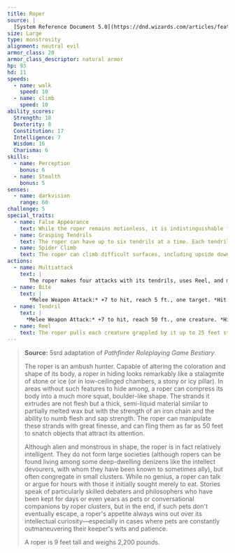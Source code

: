 ```yaml
---
title: Roper
source: |
  [System Reference Document 5.0](https://dnd.wizards.com/articles/features/systems-reference-document-srd)
size: Large
type: monstrosity
alignment: neutral evil
armor_class: 20
armor_class_descriptor: natural armor
hp: 93
hd: 11
speeds:
  - name: walk
    speed: 10
  - name: climb
    speed: 10
ability_scores:
  Strength: 18
  Dexterity: 8
  Constitution: 17
  Intelligence: 7
  Wisdom: 16
  Charisma: 6
skills:
  - name: Perception
    bonus: 6
  - name: Stealth
    bonus: 5
senses:
  - name: darkvision
    range: 60
challenge: 5
special_traits:
  - name: False Appearance
    text: While the roper remains motionless, it is indistinguishable from a normal cave formation, such as a stalagmite.
  - name: Grasping Tendrils
    text: The roper can have up to six tendrils at a time. Each tendril can be attacked (AC 20; 10 hit points; immunity to poison and psychic damage). Destroying a tendril deals no damage to the roper, which can extrude a replacement tendril on its next turn. A tendril can also be broken if a creature takes an action and succeeds on a DC 15 Strength check against it.
  - name: Spider Climb
    text: The roper can climb difficult surfaces, including upside down on ceilings, without needing to make an ability check.
actions:
  - name: Multiattack
    text: |
       The roper makes four attacks with its tendrils, uses Reel, and makes one attack with its bite.
  - name: Bite
    text: |
       *Melee Weapon Attack:* +7 to hit, reach 5 ft., one target. *Hit:* 22 (4d8 + 4) piercing damage.
  - name: Tendril
    text: |
      *Melee Weapon Attack:* +7 to hit, reach 50 ft., one creature. *Hit:* The target is grappled (escape DC 15). Until the grapple ends, the target is restrained and has disadvantage on Strength checks and Strength saving throws, and the roper can't use the same tendril on another target.
  - name: Reel
    text: The roper pulls each creature grappled by it up to 25 feet straight toward it.
---
```


> **Source:** 5srd adaptation of *Pathfinder Roleplaying Game Bestiary*.
>
> The roper is an ambush hunter. Capable of altering the coloration and shape of its body, a roper in hiding looks remarkably like a stalagmite of stone or ice (or in low-ceilinged chambers, a stony or icy pillar). In areas without such features to hide among, a roper can compress its body into a much more squat, boulder-like shape. The strands it extrudes are not flesh but a thick, semi-liquid material similar to partially melted wax but with the strength of an iron chain and the ability to numb flesh and sap strength. The roper can manipulate these strands with great finesse, and can fling them as far as 50 feet to snatch objects that attract its attention.
>
> Although alien and monstrous in shape, the roper is in fact relatively intelligent. They do not form large societies (although ropers can be found living among some deep-dwelling denizens like the intellect devourers, with whom they have been known to sometimes ally), but often congregate in small clusters. While no genius, a roper can talk or argue for hours with those it initially sought merely to eat. Stories speak of particularly skilled debaters and philosophers who have been kept for days or even years as pets or conversational companions by roper clusters, but in the end, if such pets don't eventually escape, a roper's appetite always wins out over its intellectual curiosity—especially in cases where pets are constantly outmaneuvering their keeper's wits and patience.
>
> A roper is 9 feet tall and weighs 2,200 pounds.
